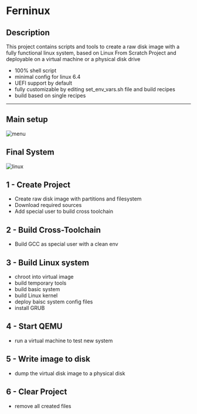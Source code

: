 # Ferninux

## Description
This project contains scripts and tools to create a raw disk image with a fully functional linux system, based on Linux From Scratch Project and deployable on a virtual machine or a physical disk drive
- 100% shell script
- minimal config for linux 6.4
- UEFI support by default
- fully customizable by editing set_env_vars.sh file and build recipes
- build based on single recipes

***
## Main setup
![menu](https://github.com/feferreira/ferninux/assets/8690564/72fb425b-d946-4afa-8922-4452b097dbc3)

## Final System
![linux](https://github.com/feferreira/ferninux/assets/8690564/9548fca6-8271-4b23-ac3a-05176303ee50)

## 1 - Create Project
- Create raw disk image with partitions and filesystem
- Download required sources
- Add special user to build cross toolchain

## 2 - Build Cross-Toolchain
- Build GCC as special user with a clean env

## 3 - Build Linux system
- chroot into virtual image
- build temporary tools
- build basic system
- build Linux kernel
- deploy baisc system config files
- install GRUB

## 4 - Start QEMU
- run a virtual machine to test new system

## 5 - Write image to disk
- dump the virtual disk image to a physical disk

## 6 - Clear Project
- remove all created files
